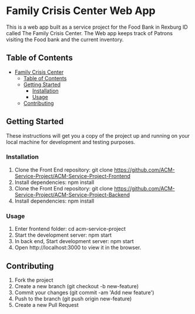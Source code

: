 # Family Crisis Center Web App
This is a web app built as a service project for the Food Bank in Rexburg ID called The Family Crisis Center. The Web app keeps track of Patrons visiting the Food bank and the current inventory.

## Table of Contents
- [Family Crisis Center](#family-crisis-center-web-app)
    - [Table of Contents](#table-of-contents)
    - [Getting Started](#getting-started)
        - [Installation](#installation)
        - [Usage](#usage)
    - [Contributing](#contributing)

## Getting Started
These instructions will get you a copy of the project up and running on your local machine for development and testing purposes.

### Installation
1. Clone the Front End repository: git clone https://github.com/ACM-Service-Project/ACM-Service-Project-Frontend
2. Install dependencies: npm install
3. Clone the Front End repository: git clone https://github.com/ACM-Service-Project/ACM-Service-Project-Backend
4. Install dependencies: npm install

### Usage
1. Enter frontend folder: cd acm-service-project
1. Start the development server: npm start
3. In back end, Start development server: npm start
2. Open http://localhost:3000 to view it in the browser.

## Contributing
1. Fork the project
2. Create a new branch (git checkout -b new-feature)
3. Commit your changes (git commit -am 'Add new feature')
4. Push to the branch (git push origin new-feature)
5. Create a new Pull Request

<!-- ## License
This project is licensed under the MIT License - see the LICENSE.md file for details. -->
